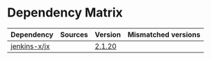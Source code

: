 # Dependency Matrix

Dependency | Sources | Version | Mismatched versions
---------- | ------- | ------- | -------------------
[jenkins-x/jx](https://github.com/jenkins-x/jx.git) |  | [2.1.20](https://github.com/jenkins-x/jx/releases/tag/v2.1.20) | 
